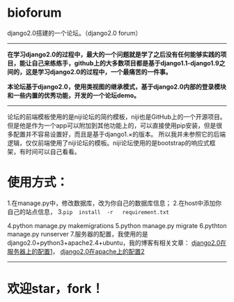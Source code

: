 # bioforum
django2.0搭建的一个论坛。（django2.0 forum）
*******

**在学习django2.0的过程中，最大的一个问题就是学了之后没有任何能够实践的项目，能让自己来练练手，github上的大多数项目都是基于django1.1-django1.9之间的，这是学习django2.0的过程中，一个最痛苦的一件事。**

**本论坛基于django2.0，使用类视图的继承模式，基于django2.0内部的登录模块和一些内置的优秀功能，开发的一个论坛demo。**


*****
论坛的前端模板使用的是niji论坛的简约模板，niji也是GitHub上的一个开源项目。 但是他是作为一个app可以附加到其他功能上的，可以直接使用pip安装，但是很多配置并不容易设置好，而且是基于django1.×的版本。  所以我并未参照它的后端逻辑，仅仅前端使用了niji论坛的模板。niji论坛使用的是bootstrap的响应式框架，有时间可以自己看看。
# 使用方式：
1.在manage.py中，修改数据库，改为你自己的数据库信息；
2.在host中添加你自己的站点信息，
3.```pip  install  -r   requirement.txt```

4.python  manage.py  makemigrations
5.python  manage.py  migrate
6.pythton  manage.py  runserver
7.服务器的配置，我使用的是django2.0+python3+apache2.4+ubuntu，我的博客有相关文章：
[django2.0在服务器上的配置1](https://zhuanlan.zhihu.com/p/43016468)，
[django2.0在apache上的配置2](https://www.lovexu.xyz/2018/08/22/NO20/)

************
# 欢迎star，fork！
